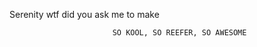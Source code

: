 Serenity wtf did you ask me to make

































































































































































































































































































































































































































                           SO KOOL, SO REEFER, SO AWESOME